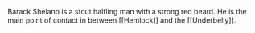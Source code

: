 Barack Shelano is a stout halfling man with a strong red beard. He is the main point of contact in between [[Hemlock]] and the [[Underbelly]].